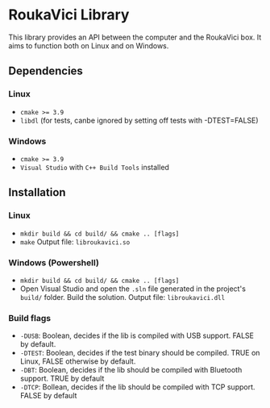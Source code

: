 # RoukaVici Library
This library provides an API between the computer and the RoukaVici box.
It aims to function both on Linux and on Windows.

## Dependencies
### Linux
- `cmake >= 3.9`
- `libdl` (for tests, canbe ignored by setting off tests with -DTEST=FALSE)

### Windows
- `cmake >= 3.9`
- `Visual Studio` with `C++ Build Tools` installed

## Installation
### Linux
- `mkdir build && cd build/ && cmake .. [flags]`
- `make`
Output file: `libroukavici.so`

### Windows (Powershell)
- `mkdir build && cd build/ && cmake .. [flags]`
- Open Visual Studio and open the `.sln` file generated in the project's `build/` folder. Build the solution.
Output file: `libroukavici.dll`

### Build flags
- `-DUSB`: Boolean, decides if the lib is compiled with USB support. FALSE by default.
- `-DTEST`: Boolean, decides if the test binary should be compiled. TRUE on Linux, FALSE otherwise by default.
- `-DBT`: Boolean, decides if the lib should be compiled with Bluetooth support. TRUE by default
- `-DTCP`: Bollean, decides if the lib should be compiled with TCP support. FALSE by default

